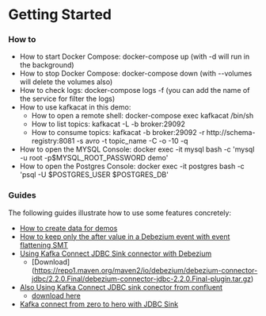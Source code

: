 # Getting Started

### How to
* How to start Docker Compose: docker-compose up (with -d will run in the background)
* How to stop Docker Compose: docker-compose down (with --volumes will delete the volumes also)
* How to check logs: docker-compose logs -f (you can add the name of the service for filter the logs)
* How to use kafkacat in this demo:
    * How to open a remote shell: docker-compose exec kafkacat /bin/sh
    * How to list topics: kafkacat -L -b broker:29092
    * How to consume topics: kafkacat -b broker:29092 -r http://schema-registry:8081 -s avro -t topic_name -C -o -10 -q 
* How to open the MYSQL Console: docker exec -it mysql bash -c 'mysql -u root -p$MYSQL_ROOT_PASSWORD demo'
* How to open the Postgres Console: docker exec -it postgres bash -c 'psql -U $POSTGRES_USER $POSTGRES_DB'



### Guides
The following guides illustrate how to use some features concretely:

* [How to create data for demos](https://www.mockaroo.com/)
* [How to keep only the after value in a Debezium event with event flattening SMT](https://debezium.io/documentation/reference/stable/transformations/event-flattening.html)
* [Using Kafka Connect JDBC Sink connector with Debezium](https://debezium.io/documentation/reference/stable/connectors/jdbc.html)
  * [Download] (https://repo1.maven.org/maven2/io/debezium/debezium-connector-jdbc/2.2.0.Final/debezium-connector-jdbc-2.2.0.Final-plugin.tar.gz)
* [Also Using Kafka Connect JDBC sink conector from confluent](https://docs.confluent.io/kafka-connect-jdbc/current/sink-connector/index.html)
  * [download here](https://d1i4a15mxbxib1.cloudfront.net/api/plugins/confluentinc/kafka-connect-jdbc/versions/10.7.1/confluentinc-kafka-connect-jdbc-10.7.1.zip)
* [Kafka connect from zero to hero with JDBC Sink](https://github.com/confluentinc/demo-scene/blob/zero-to-hero-with-kafka-connect/kafka-connect-zero-to-hero/demo_zero-to-hero-with-kafka-connect.adoc)

